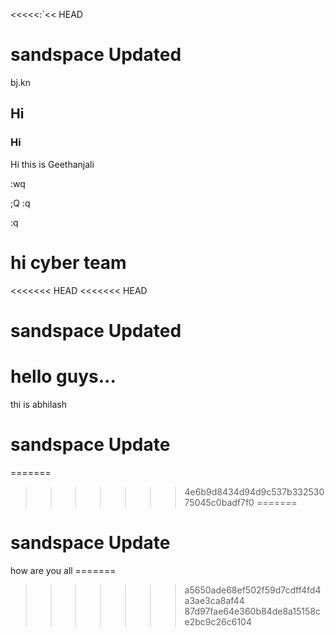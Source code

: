 <<<<<:`<< HEAD


sandspace Updated                      
=======
bj.kn







## Hi
### Hi
Hi this is Geethanjali





:wq


;Q
:q




:q



hi cyber team
=======
<<<<<<< HEAD
<<<<<<< HEAD
# sandspace Updated
hello guys...
=======
 thi is abhilash 
 # sandspace Update
=======
>>>>>>> 4e6b9d8434d94d9c537b33253075045c0badf7f0
=======
 # sandspace Update
how are you all =======
>>>>>>> a5650ade68ef502f59d7cdff4fd4a3ae3ca8af44
>>>>>>> 87d97fae64e360b84de8a15158ce2bc9c26c6104
